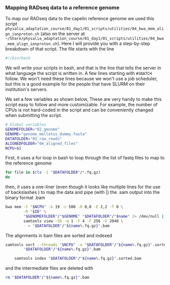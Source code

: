 ### Mapping RADseq data to a reference genome
To map our RADseq data to the capelin reference genome we used this script `physalia_adaptation_course/01_day1/01_scripts/utilities/04_bwa_mem_align_ionproton.sh` (also on the server at `~/Share/physalia_adaptation_course/01_day1/01_scripts/utilities/04_bwa_mem_align_ionproton.sh`). 
Here I will provide you with a step-by-step breakdown of that script.
The file starts with the line

```bash
#!/bin/bash
```

We will write your scripts in bash, and that is the line that tells the server in what language the script is written in.
A few lines starting with `#SBATCH` follow. We won't need these lines because we won't use a job scheduler, but this is a good example for the people that have SLURM on their institution's servers.

We set a few variables as shown below, These are very handy to make this script easy to follow and more customizable. For example, the number of CPUs is not hard-coded in the script and can be conveniently changed when submitting the script.

```bash
# Global variables
GENOMEFOLDER="02_genome"
GENOME="genome_mallotus_dummy.fasta"
DATAFOLDER="03_raw_reads"
ALIGNEDFOLDER="04_aligned_files"
NCPU=$1
```

First, it uses a for loop in bash to loop through the list of fastq files to map to the reference genome

```bash
for file in $(ls -1 "$DATAFOLDER"/*.fq.gz)
do
```

then, it uses a one-liner (even though it looks like multiple lines for the use of backslashes \) to map the data and pipe (with |) the .sam output into the binary format .bam

```bash
bwa mem -t "$NCPU" -k 19 -c 500 -O 0,0 -E 2,2 -T 0 \
        -R "$ID" \
        "$GENOMEFOLDER"/"$GENOME" "$DATAFOLDER"/"$name" 2> /dev/null |
        samtools view -Sb -q 1 -F 4 -F 256 -F 2048 \
        - > "$DATAFOLDER"/"${name%.fq.gz}".bam

```
The alignments in bam files are sorted and indexed

```bash
samtools sort --threads "$NCPU" -o "$DATAFOLDER"/"${name%.fq.gz}".sorted.bam \
        "$DATAFOLDER"/"${name%.fq.gz}".bam

    samtools index "$DATAFOLDER"/"${name%.fq.gz}".sorted.bam
```

and the intermediate files are deleted with

```bash
rm "$DATAFOLDER"/"${name%.fq.gz}".bam
```
